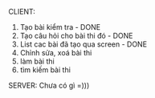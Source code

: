 CLIENT:
1. Tạo bài kiểm tra - DONE
2. Tạo câu hỏi cho bài thi đó - DONE
3. List cac bài đã tạo qua screen - DONE
4. Chỉnh sửa, xoá bài thi
5. làm bài thi
6. tìm kiếm bài thi

SERVER:
Chưa có gì =)))
